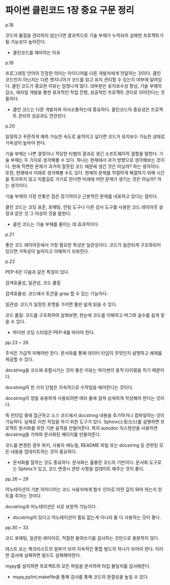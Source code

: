 # 파이썬 클린코드 1장 중요 구문 정리

p.18

코드의 품질을 관리하지 않는다면 결과적으로 기술 부채가 누적되어 실패한 프로젝트가 될 가능성이 높아진다.

- 클린코드를 해야하는 이유

p.19

프로그래밍 언어의 진정한 의미는 아이디어를 다른 개발자에게 전달하는 것이다.
클린 코드인지 아닌지는 다른 엔지니어가 코드를 읽고 유지 관리할 수 있는지 여부에 달려있다.
클린 코드가 중요한 이유는 엄청나게 많다. 대부분은 유지보수성 향상, 기술 부채의 감소, 애자일 개발을 통한 효과적인 작업 진행, 성공적인 프로젝트 관리로 이어진다는 것들이다.

- 클린 코드는 다른 개발자와 의사소통하는데 중요하다. 클린코드의 중요성은 프로젝트 관리의 성공과도 연관된다.

p.20

일정하고 꾸준하게 예측 가능한 속도로 움직이고 싶다면 코드가 유지보수 가능한 상태로 가독성이 높아야 한다.

기술 부채는 나쁜 결정이나 적당한 타협의 결과로 생긴 소프트웨어적 결함을 말한다. 기술 부채는 두 가지로 생각해볼 수 있다. 하나는 현재에서 과거 방향으로 생각해보는 것이다. 현재 직면한 문제가 과거의 잘못된 코드 때문에 생긴 것은 아닐까? 하는 생각이다. 또한, 현재에서 미래로 생각해볼 수도 있다. 현재의 문제를 적절하게 해결하기 위해 시간을 투자하지 않고 지름길로 가기로 한다면 미래에 어떤 문제가 생기는 것은 아닐까? 하는 생각이다.

기술 부채의 가장 안좋은 점은 장기적이고 근본적인 문제를 내포하고 있다는 점이다.

클린 코드는 코딩 표준, 포매팅, 린팅 도구나 다른 검사 도구를 사용한 코드 레이아웃 설정과 같은 것 그 이상의 것을 말한다.

- 클린 코드는 기술 부채를 줄이는 데 효과적이다.

p.21

좋은 코드 레이아웃에서 가장 필요한 특성은 일관성이다. 코드가 일관되게 구조화되어 있으면 가독성이 높아지고 이해하기 쉬워진다.

p.22

PEP-8은 다음과 같은 특징이 있다.

검색효율성, 일관성, 코드 품질

검색효율성: 코드에서 토큰을 grep 할 수 있는 기능이다.

일관성: 코드가 일정한 포맷을 가지면 훨씬 쉽게 읽을 수 있다.

코드 품질: 코드를 구조화하여 살펴보면, 한눈에 코드를 이해하고 버그와 실수를 쉽게 찾을 수 있다.

- 파이썬 코딩 스타일은 PEP-8를 따라야 한다.

pp.23 ~ 26

주석은 가급적 피해야만 한다. 문서화를 통해 데이터 타입이 무엇인지 설명하고 예제를 제공할 수 있다.

docstring을 코드에 포함시키는 것이 좋은 이유는 파이썬이 동적 타이핑을 하기 때문이다.

docstring의 한 가지 단점은 지속적으로 수작업을 해야한다는 것이다.

docstring이 정말 유용하게 사용되려면 여러 줄에 걸쳐 상세하게 작성해야 한다는 것이다.

즉 런타임 중에 접근하고 소스 코드에서 docstring 내용을 추가하거나 컴파일하는 것이 가능하다. 실제로 이런 작업을 하기 위한 도구가 있다. Sphinx(스핑크스)를 실행하면 프로젝트 문서화를 위한 기본 골격을 만들어준다. 특히 autodoc 익스텐션을 사용하면 docstring을 가져와 문서화된 페이지를 만들어준다.

코드를 변경한 경우 위키, 사용자 매뉴얼, README 파일 또는 docstring 등 관련된 모든 내용을 업데이트하는 것이 중요하다.

- 문서화를 잘하는 것도 중요하다. 문서화는 훌륭한 코드의 기반이다. 문서화 도구로는 Sphinx가 있고, 코드 변경시 관련 사항을 업데이트 해주는 것이 좋다.

pp.26 ~ 29

어노테이션의 기본 아이디어는 코드 사용자에게 함수 인자로 어떤 값이 와야 하는지 힌트를 주자는 것이다.

docstring과 어노테이션은 서로 보완적 기능이다.

- docstring이 있다고 어노테이션이 필요 없는게 아니라 둘 다 사용하는 것이 좋다.

pp.30 ~ 33

코드 포매팅, 일관된 레이아웃, 적절한 들여쓰기를 검사하는 것만으로 충분하지 않다.

테스트 또는 체크리스트의 일부가 되어 지속적인 통합 빌드의 하나가 되어야 한다. 이러한 검사에 실패하면 빌드도 실패해야한다.

mypy를 설치하면 프로젝트의 모든 파일을 분석하여 타입 불일치를 검사해준다.

- mypy,pylint,makefile을 통해 검사를 통해 코드의 완결성을 높일 수 있다.